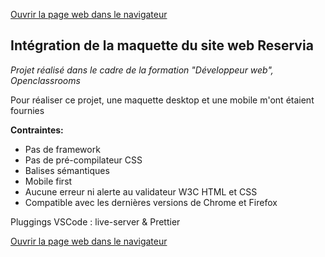 
[Ouvrir la page web dans le navigateur](https://mailys2731.github.io/Reservia/)


## Intégration de la maquette du site web Reservia

*Projet réalisé dans le cadre de la formation "Développeur web", Openclassrooms*

Pour réaliser ce projet, une maquette desktop et une mobile m'ont étaient fournies

**Contraintes:**

* Pas de framework
* Pas de pré-compilateur CSS
* Balises sémantiques
* Mobile first
* Aucune erreur ni alerte au validateur W3C HTML et CSS
* Compatible avec les dernières versions de Chrome et Firefox


Pluggings VSCode : live-server & Prettier

[Ouvrir la page web dans le navigateur](https://mailys2731.github.io/Reservia/)
